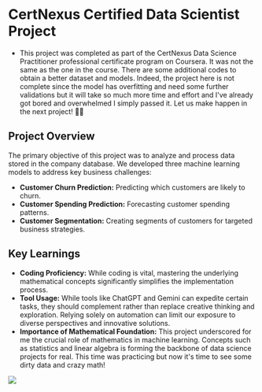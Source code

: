 # CertNexus Certified Data Scientist Project
* This project was completed as part of the CertNexus Data Science Practitioner professional certificate program on Coursera. It was not the same as the one in the course. There are some additional codes to obtain a better dataset and models. Indeed, the project here is not complete since the model has overfitting and need some further validations but it will take so much more time and effort and I've already got bored and overwhelmed I simply passed it. Let us make happen in the next project! 💪🤩

## Project Overview
The primary objective of this project was to analyze and process data stored in the company database. We developed three machine learning models to address key business challenges:
* **Customer Churn Prediction:** Predicting which customers are likely to churn.
* **Customer Spending Prediction:** Forecasting customer spending patterns.
* **Customer Segmentation:** Creating segments of customers for targeted business strategies.
  
## Key Learnings
* **Coding Proficiency:** While coding is vital, mastering the underlying mathematical concepts significantly simplifies the implementation process.
* **Tool Usage:** While tools like ChatGPT and Gemini can expedite certain tasks, they should complement rather than replace creative thinking and exploration. Relying solely on automation can limit our exposure to diverse perspectives and innovative solutions.
* **Importance of Mathematical Foundation:** This project underscored for me the crucial role of mathematics in machine learning. Concepts such as statistics and linear algebra is forming the backbone of data science projects for real. This time was practicing but now it's time to see some dirty data and crazy math!
 
![](https://media1.tenor.com/m/9WYaZM3qXggAAAAC/gargamel.gif)

